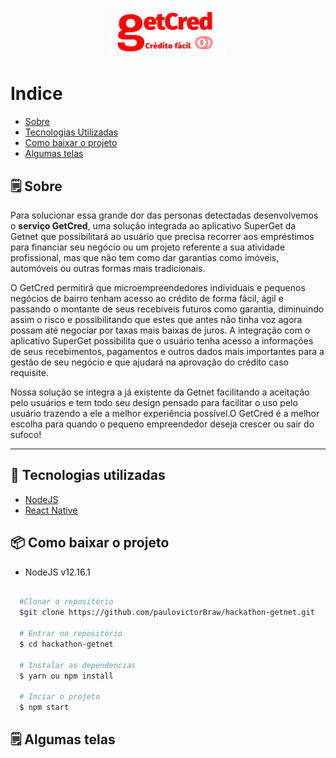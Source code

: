 <h1 align="center">  
  <img src="/src/assets/images/getcred.png">
</h1>


# Indice
- [Sobre](#-Sobre)
- [Tecnologias Utilizadas](#-tecnologias-Utilizadas)
- [Como baixar o projeto](#-como-baixar-o-projeto)
- [Algumas telas](#-algumas-telas)

## 🗒 Sobre

Para solucionar essa grande dor das personas detectadas desenvolvemos o **serviço GetCred**, uma solução integrada ao aplicativo SuperGet da Getnet que possibilitará ao usuário que precisa recorrer aos empréstimos para financiar seu negócio ou um projeto referente a sua atividade profissional, mas que não tem como dar garantias como imóveis, automóveis ou outras formas mais tradicionais.

O GetCred permitirá que microempreendedores individuais e pequenos negócios de bairro tenham acesso ao crédito de forma fácil, ágil e passando o montante de seus recebíveis futuros como garantia, diminuindo assim o risco e possibilitando que estes que antes não tinha voz agora possam até negociar por taxas mais baixas de juros.
A integração com o aplicativo SuperGet possibilita que o usuário tenha acesso a informações de seus recebimentos, pagamentos e outros dados mais importantes para a gestão de seu negócio e que ajudará na aprovação do crédito caso requisite.

Nossa solução se integra a já existente da Getnet facilitando a aceitação pelo usuários e tem todo seu design pensado para facilitar o uso pelo usuário trazendo a ele a melhor experiência possível.O GetCred é a melhor escolha para quando o pequeno empreendedor deseja crescer ou sair do sufoco! 

---

## 🚀 Tecnologias utilizadas

- [NodeJS](https://nodejs.org/en/')
- [React Native](https://reactnative.dev/)


## 📦 Como baixar o projeto

* NodeJS v12.16.1

```bash

  #Clonar o repositório
  $git clone https://github.com/paulovictorBraw/hackathon-getnet.git
  
  # Entrar no repositório
  $ cd hackathon-getnet

  # Instalar as dependencias
  $ yarn ou npm install 

  # Inciar o projeto
  $ npm start

```
## 🗒 Algumas telas